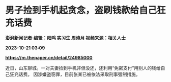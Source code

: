 # 男子捡到手机起贪念，盗刷钱款给自己狂充话费
**澎湃新闻记者·编辑：陆鸣 实习生 周诗月 视频来源：相关人士**

**2023-10-21 03:09**

**https://m.thepaper.cn/detail/24985000**

近日，山东聊城。一对夫妻捡到手机非但没还，还利用“免密支付”用别人的钱给自己狂充话费。 因涉嫌盗窃罪，目前张某已被依法采取刑事强制措施。